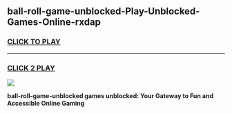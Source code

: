 
## ball-roll-game-unblocked-Play-Unblocked-Games-Online-rxdap
<h3>
<a href="https://premium76.site?title=ball-roll-game-unblocked&ref=24A">CLICK TO PLAY</a></h3>
<hr>

<h3>
<a href="https://premium76.site?title=ball-roll-game-unblocked&ref=24A">CLICK 2 PLAY</a>
  
</h3>

<a href="https://premium76.site?title=ball-roll-game-unblocked&ref=24A"><img src="https://clearcache.store/games.png"></a>


**ball-roll-game-unblocked games unblocked: Your Gateway to Fun and Accessible Online Gaming**
